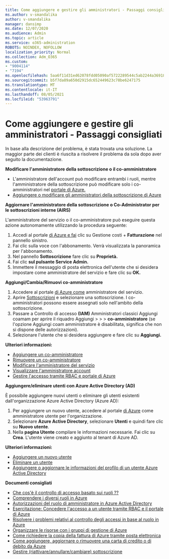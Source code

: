 ```yaml
---
title: Come aggiungere e gestire gli amministratori - Passaggi consigliati
ms.author: v-smandalika
author: v-smandalika
manager: dansimp
ms.date: 12/07/2020
ms.audience: Admin
ms.topic: article
ms.service: o365-administration
ROBOTS: NOINDEX, NOFOLLOW
localization_priority: Normal
ms.collection: Adm_O365
ms.custom:
- "9004114"
- "7194"
ms.openlocfilehash: 5aa6f11d31ed62078fdd05090af5722289544c5ab2244a369182f4e0f9214183
ms.sourcegitcommit: b5f7da89a650d2915dc652449623c78be6247175
ms.translationtype: MT
ms.contentlocale: it-IT
ms.lasthandoff: 08/05/2021
ms.locfileid: "53963791"
---
```

# <a name="how-to-add-and-manage-administrators---recommended-steps"></a>Come aggiungere e gestire gli amministratori - Passaggi consigliati

In base alla descrizione del problema, è stata trovata una soluzione. La maggior parte dei clienti è riuscita a risolvere il problema da sola dopo aver seguito la documentazione.

**Modificare l'amministratore della sottoscrizione o il co-amministratore**

- L'amministratore dell'account può modificare entrambi i ruoli, mentre l'amministratore della sottoscrizione può modificare solo i co-amministratori nel [portale di Azure.](https://ms.portal.azure.com/#home)
- [Aggiungere o modificare gli amministratori della sottoscrizione di Azure](https://docs.microsoft.com/azure/cost-management-billing/manage/add-change-subscription-administrator)

**Aggiornare l'amministratore della sottoscrizione o Co-Administrator per le sottoscrizioni interne (AIRS)**

L'amministratore del servizio o il co-amministratore può eseguire questa azione autonomamente utilizzando la procedura seguente:

1. Accedi al portale [di Azure e fai](https://ms.portal.azure.com/#home) clic su Gestione costi + **Fatturazione** nel pannello sinistro.
2. Fai clic sulla voce con l'abbonamento. Verrà visualizzata la panoramica per l'abbonamento.
3. Nel pannello **Sottoscrizione** fare clic su **Proprietà.** 
4. Fai clic **sul pulsante Service Admin.**
5. Immettere il messaggio di posta elettronica dell'utente che si desidera impostare come amministratore del servizio e fare clic su **OK.**

**Aggiungi/Cambia/Rimuovi co-amministratore**

1. Accedere al portale [di Azure come](https://ms.portal.azure.com/#home) amministratore del servizio.
2. Aprire [Sottoscrizioni](https://ms.portal.azure.com/#blade/Microsoft_Azure_Billing/SubscriptionsBlade) e selezionare una sottoscrizione. I co-amministratori possono essere assegnati solo nell'ambito della sottoscrizione.
3. Passare a Controllo di accesso **(IAM)** Amministratori classici Aggiungi coamam per aprire il riquadro Aggiungi  >    >    >   **co-amministratore** (se l'opzione Aggiungi coam amministratore è disabilitata, significa che non si dispone delle autorizzazioni).
4. Selezionare l'utente che si desidera aggiungere e fare clic su **Aggiungi.**

**Ulteriori informazioni:**
- [Aggiungere un co-amministratore](https://docs.microsoft.com/azure/role-based-access-control/classic-administrators)
- [Rimuovere un co-amministratore](https://docs.microsoft.com/azure/role-based-access-control/classic-administrators)
- [Modificare l'amministratore del servizio](https://docs.microsoft.com/azure/role-based-access-control/classic-administrators)
- [Visualizzare l'amministratore account](https://docs.microsoft.com/azure/role-based-access-control/classic-administrators)
- [Gestire l'accesso tramite RBAC e portale di Azure](https://docs.microsoft.com/azure/role-based-access-control/role-assignments-portal)

**Aggiungere/eliminare utenti con Azure Active Directory (AD)**

È possibile aggiungere nuovi utenti o eliminare gli utenti esistenti dall'organizzazione Azure Active Directory (Azure AD):

1. Per aggiungere un nuovo utente, accedere al portale [di Azure](https://ms.portal.azure.com/#home) come amministratore utente per l'organizzazione.
2. Selezionare **Azure Active Directory**, selezionare **Utenti** e quindi fare clic su **Nuovo utente**.
3. Nella **pagina Utente** compilare le informazioni necessarie. Fai clic su **Crea**. L'utente viene creato e aggiunto al tenant di Azure AD.

**Ulteriori informazioni:**

- [Aggiungere un nuovo utente](https://docs.microsoft.com/azure/active-directory/fundamentals/add-users-azure-active-directory)
- [Eliminare un utente](https://docs.microsoft.com/azure/active-directory/fundamentals/add-users-azure-active-directory)
- [Aggiungere o aggiornare le informazioni del profilo di un utente Azure Active Directory](https://docs.microsoft.com/azure/active-directory/fundamentals/active-directory-users-profile-azure-portal)

**Documenti consigliati**

- [Che cos'è il controllo di accesso basato sui ruoli ??](https://docs.microsoft.com/azure/role-based-access-control/overview)
- [Comprendere i diversi ruoli in Azure](https://docs.microsoft.com/azure/role-based-access-control/rbac-and-directory-admin-roles)
- [Autorizzazioni del ruolo di amministratore in Azure Active Directory](https://docs.microsoft.com/azure/active-directory/roles/permissions-reference)
- [Esercitazione: Concedere l'accesso a un utente tramite RBAC e il portale di Azure](https://docs.microsoft.com/azure/role-based-access-control/quickstart-assign-role-user-portal)
- [Risolvere i problemi relativi al controllo degli accessi in base al ruolo in Azure](https://docs.microsoft.com/azure/role-based-access-control/troubleshooting)
- [Organizzare le risorse con i gruppi di gestione di Azure](https://docs.microsoft.com/azure/governance/management-groups/overview)
- [Come richiedere la copia della fattura di Azure tramite posta elettronica](https://azure.microsoft.com/en-us/blog/azure-email-invoices/)
- [Come aggiungere, aggiornare o rimuovere una carta di credito o di debito da Azure](https://docs.microsoft.com/azure/cost-management-billing/manage/change-credit-card)
- [Gestire (riattivare/annullare/cambiare) sottoscrizione](https://docs.microsoft.com/azure/cost-management-billing/manage/subscription-disabled)



